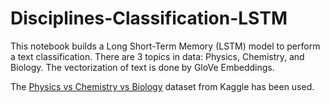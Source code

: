 # Disciplines-Classification-LSTM
This notebook builds a Long Short-Term Memory (LSTM) model to perform a text classification. There are 3 topics in data: Physics, Chemistry, and Biology. The vectorization of text is done by GloVe Embeddings.

The [Physics vs Chemistry vs Biology](https://www.kaggle.com/datasets/vivmankar/physics-vs-chemistry-vs-biology) dataset from Kaggle has been used.
